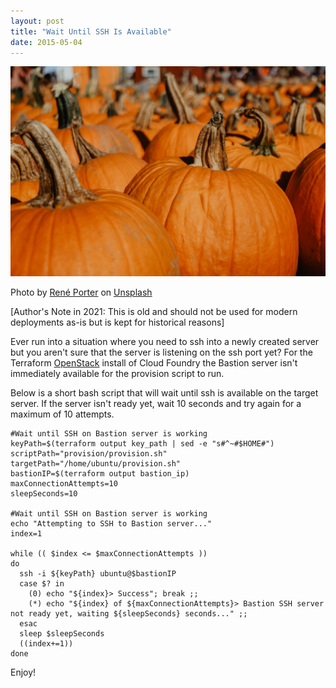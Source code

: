 ```yaml
---
layout: post
title: "Wait Until SSH Is Available"
date: 2015-05-04
---
```


![map](https://raw.githubusercontent.com/cweibel/ghost_blog_pics/master/rene-porter-P7cKOCQmilY-unsplash.jpg)


Photo by [René Porter](https://unsplash.com/@reneporter?utm_source=unsplash&utm_medium=referral&utm_content=creditCopyText) on [Unsplash](https://unsplash.com/s/photos/uri?utm_source=unsplash&utm_medium=referral&utm_content=creditCopyText)


[Author's Note in 2021: This is old and should not be used for modern deployments as-is but is kept for historical reasons]

Ever run into a situation where you need to ssh into a newly created server but you aren't sure that the server is listening on the ssh port yet? For the Terraform [OpenStack](https://github.com/cloudfoundry-community/terraform-openstack-cf-install) install of Cloud Foundry the Bastion server isn't immediately available for the provision script to run.

Below is a short bash script that will wait until ssh is available on the target server. If the server isn't ready yet, wait 10 seconds and try again for a maximum of 10 attempts.

```
#Wait until SSH on Bastion server is working
keyPath=$(terraform output key_path | sed -e "s#^~#$HOME#")
scriptPath="provision/provision.sh"
targetPath="/home/ubuntu/provision.sh"
bastionIP=$(terraform output bastion_ip)
maxConnectionAttempts=10
sleepSeconds=10

#Wait until SSH on Bastion server is working
echo "Attempting to SSH to Bastion server..."
index=1

while (( $index <= $maxConnectionAttempts ))
do
  ssh -i ${keyPath} ubuntu@$bastionIP
  case $? in
    (0) echo "${index}> Success"; break ;;
    (*) echo "${index} of ${maxConnectionAttempts}> Bastion SSH server not ready yet, waiting ${sleepSeconds} seconds..." ;;
  esac
  sleep $sleepSeconds
  ((index+=1))
done
```

Enjoy!